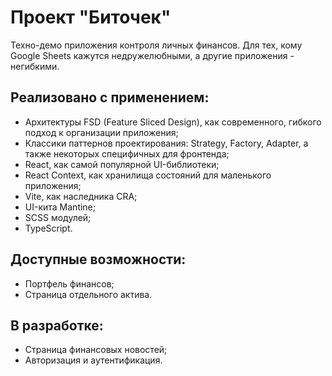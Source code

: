 # Проект "Биточек"

Техно-демо приложения контроля личных финансов. Для тех, кому Google Sheets кажутся недружелюбными, а другие приложения - негибкими.

## Реализовано с применением:
- Архитектуры FSD (Feature Sliced Design), как современного, гибкого подход к организации приложения;
- Классики паттернов проектирования: Strategy, Factory, Adapter, а также некоторых специфичных для фронтенда;
- React, как самой популярной UI-библиотеки;
- React Context, как хранилища состояний для маленького приложения;
- Vite, как наследника CRA;
- UI-кита Mantine;
- SCSS модулей;
- TypeScript.

## Доступные возможности:
- Портфель финансов;
- Страница отдельного актива.

## В разработке:
- Страница финансовых новостей;
- Авторизация и аутентификация.
